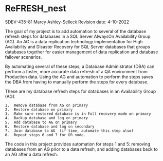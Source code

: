 # ReFRESH_nest
SDEV-435-81  Marcy Ashley-Selleck
Revision date:	4-10-2022

The goal of my project is to add automation to several of the database refresh steps for databases in a SQL Server AlwaysOn Availability Group (AG). An AG is a data replication technology implementation for High Availability and Disaster Recovery for SQL Server databases that groups databases together for easier management of data replication and database failover scenarios.  

By automating several of these steps, a Database Administrator (DBA) can perform a faster, more accurate data refresh of a QA environment from Production data.  Using the AG and automation to perform the steps saves the DBA from having to manually perform the steps for every database.

These are my database refresh steps for databases in an Availability Group (AG):

	1.  Remove database from AG on primary 
	2.  Restore database on primary
	3.  Make sure restored database is in Full recovery mode on primary
	4.  Backup database and log on primary
	5.  Add database to AG on primary
	6.  Restore database and log on secondary
	7.  Join database to AG  (if time, automate this step also)
	8.  Repeat steps 6 and 7 for DR node.
	
The code in this project provides automation for steps 1 and 5: removing databases from an AG prior to a data refresh, and adding databases back to an AG after a data refresh.
